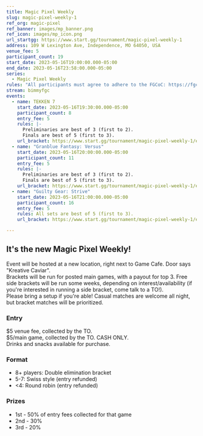 ```yaml
---
title: Magic Pixel Weekly
slug: magic-pixel-weekly-1
ref_org: magic-pixel
ref_banner: images/mp_banner.png
ref_icon: images/mp_icon.png
url_startgg: https://www.start.gg/tournament/magic-pixel-weekly-1
address: 109 W Lexington Ave, Independence, MO 64050, USA
venue_fee: 5
participant_count: 19
start_date: 2023-05-16T19:00:00.000-05:00
end_date: 2023-05-16T23:58:00.000-05:00
series:
  - Magic Pixel Weekly
rules: "All participants must agree to adhere to the FGCoC: https://fgcoc.com/"
stream: bimmyfgc
events:
  - name: TEKKEN 7
    start_date: 2023-05-16T19:30:00.000-05:00
    participant_count: 8
    entry_fee: 5
    rules: |-
      Preliminaries are best of 3 (first to 2).  
      Finals are best of 5 (first to 3).
    url_bracket: https://www.start.gg/tournament/magic-pixel-weekly-1/events/tekken-7/brackets/1369659/2083560
  - name: "Granblue Fantasy: Versus"
    start_date: 2023-05-16T20:00:00.000-05:00
    participant_count: 11
    entry_fee: 5
    rules: |-
      Preliminaries are best of 3 (first to 2).  
      Finals are best of 5 (first to 3).
    url_bracket: https://www.start.gg/tournament/magic-pixel-weekly-1/events/granblue-fantasy-versus/brackets/1370928/2085276
  - name: "Guilty Gear: Strive"
    start_date: 2023-05-16T21:00:00.000-05:00
    participant_count: 16
    entry_fee: 5
    rules: All sets are best of 5 (first to 3).
    url_bracket: https://www.start.gg/tournament/magic-pixel-weekly-1/events/strive/brackets/1369658/2083559

---
```


## It's the new Magic Pixel Weekly! 

Event will be hosted at a new location, right next to Game Cafe. Door says "Kreative Caviar".   
Brackets will be run for posted main games, with a payout for top 3. Free side brackets will be run some weeks, depending on interest/availability (if you're interested in running a side bracket, come talk to a TO!).  
Please bring a setup if you're able! Casual matches are welcome all night, but bracket matches will be prioritized.

### Entry

$5 venue fee, collected by the TO.  
$5/main game, collected by the TO. CASH ONLY.  
Drinks and snacks available for purchase.

### Format

- 8+ players: Double elimination bracket
- 5-7: Swiss style (entry refunded)
- <4: Round robin (entry refunded)

### Prizes

- 1st - 50% of entry fees collected for that game
- 2nd - 30%
- 3rd - 20%
  